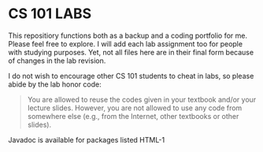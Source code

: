 # CS 101 LABS
This repositiory functions both as a backup and a coding portfolio for me. Please feel free to explore. I will add each lab assignment too for people with studying purposes. Yet, not all files here are in their final form because of changes in the lab revision.

I do not wish to encourage other CS 101 students to cheat in labs, so please abide by the lab honor code:
> You are allowed to reuse the codes given in your textbook and/or your lecture slides. However, you are not allowed to use any code from somewhere else (e.g., from the Internet, other textbooks or other slides).

Javadoc is available for packages listed HTML-1
